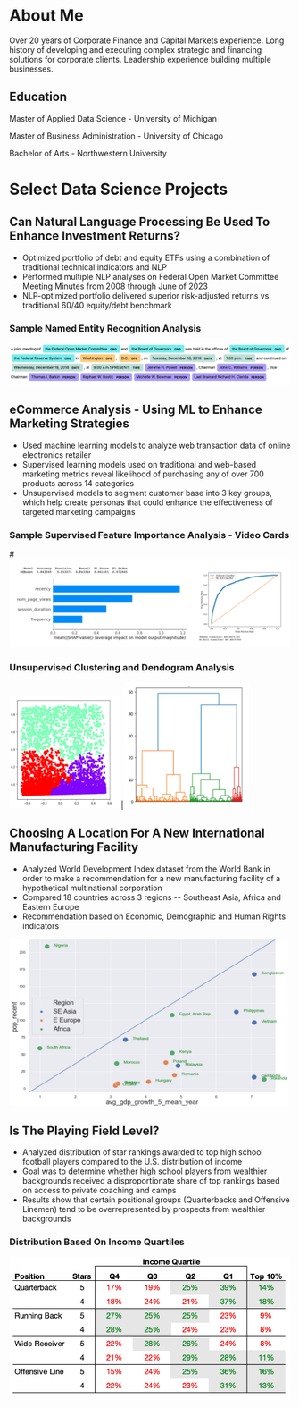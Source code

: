 # About Me

Over 20 years of Corporate Finance and Capital Markets experience.   Long history of developing and executing complex strategic and financing solutions for corporate clients.  Leadership experience building multiple businesses.   

## Education

Master of Applied Data Science - University of Michigan

Master of Business Administration - University of Chicago

Bachelor of Arts - Northwestern University

# Select Data Science Projects

## Can Natural Language Processing Be Used To Enhance Investment Returns?

- Optimized portfolio of debt and equity ETFs using a combination of traditional technical indicators and NLP
- Performed multiple NLP analyses on Federal Open Market Committee Meeting Minutes from 2008 through June of 2023
- NLP-optimized portfolio delivered superior risk-adjusted returns vs. traditional 60/40 equity/debt benchmark
  
### Sample Named Entity Recognition Analysis
![Photo](assets/NamedEntityRecogSample.png)
  
## eCommerce Analysis - Using ML to Enhance Marketing Strategies

- Used machine learning models to analyze web transaction data of online electronics retailer
- Supervised learning models used on traditional and web-based marketing metrics reveal likelihood of purchasing any of over 700 products across 14 categories
- Unsupervised models to segment customer base into 3 key groups, which help create personas that could enhance the effectiveness of targeted marketing campaigns

### Sample Supervised Feature Importance Analysis - Video Cards
#![Photo](assets/FeatImp_VideoCards.png)

### Unsupervised Clustering and Dendogram Analysis
<img src="assets/AggClusters.png" width="200" height="200" />|<img src="assets/Dendogram.png" width="225" height="225" />

## Choosing A Location For A New International Manufacturing Facility  
- Analyzed World Development Index dataset from the World Bank in order to make a recommendation for a new manufacturing facility of a hypothetical multinational corporation
- Compared 18 countries across 3 regions -- Southeast Asia, Africa and Eastern Europe
- Recommendation based on Economic, Demographic and Human Rights indicators
  
<img src="assets/PopVsAvgGDPGr.png" width="500" height="300" />
 
## Is The Playing Field Level?

- Analyzed distribution of star rankings awarded to top high school football players compared to the U.S. distribution of income
- Goal was to determine whether high school players from wealthier backgrounds received a disproportionate share of top rankings based on access to private coaching and camps
- Results show that certain positional groups (Quarterbacks and Offensive Linemen) tend to be overrepresented by prospects from wealthier backgrounds

### Distribution Based On Income Quartiles
![Photo](assets/OffenseQuartiles.png)


